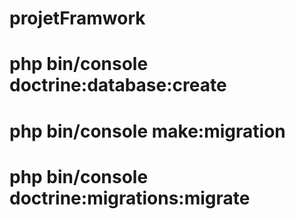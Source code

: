 # projetFramwork
# php bin/console doctrine:database:create
# php bin/console make:migration
# php bin/console doctrine:migrations:migrate
